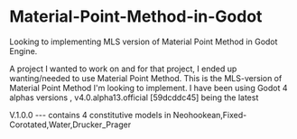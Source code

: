 # Material-Point-Method-in-Godot

Looking to implementing MLS version of Material Point Method in Godot Engine.

A project I wanted to work on and for that project, I ended up wanting/needed to use Material Point Method. 
This is the MLS-version of Material Point Method I'm looking to implement. 
I have been using Godot 4 alphas versions , v4.0.alpha13.official [59dcddc45] being the latest


V.1.0.0
--- contains 4 constitutive models in Neohookean,Fixed-Corotated,Water,Drucker_Prager
